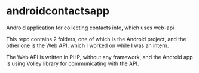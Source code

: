 # androidcontactsapp
Android application for collecting contacts info, which uses web-api

This repo contains 2 folders, one of which is the Android project, and the other one is the Web API, which I worked on while I was an intern.

The Web API is written in PHP, without any framework, and the Android app is using Volley library for communicating with the API.
